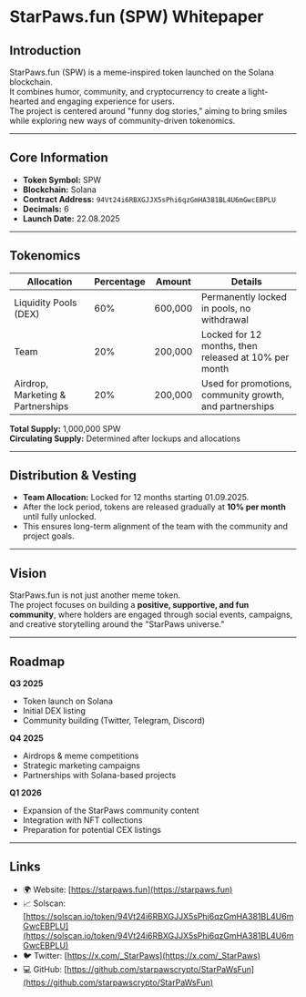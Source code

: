 # StarPaws.fun (SPW) Whitepaper

## Introduction
StarPaws.fun (SPW) is a meme-inspired token launched on the Solana blockchain.  
It combines humor, community, and cryptocurrency to create a light-hearted and engaging experience for users.  
The project is centered around "funny dog stories," aiming to bring smiles while exploring new ways of community-driven tokenomics.

---

## Core Information
- **Token Symbol:** SPW  
- **Blockchain:** Solana  
- **Contract Address:** `94Vt24i6RBXGJJX5sPhi6qzGmHA381BL4U6mGwcEBPLU`  
- **Decimals:** 6  
- **Launch Date:** 22.08.2025  

---

## Tokenomics
| Allocation                        | Percentage | Amount     | Details |
|----------------------------------|------------|------------|---------|
| Liquidity Pools (DEX)            | 60%        | 600,000    | Permanently locked in pools, no withdrawal |
| Team                             | 20%        | 200,000    | Locked for 12 months, then released at 10% per month |
| Airdrop, Marketing & Partnerships| 20%        | 200,000    | Used for promotions, community growth, and partnerships |

**Total Supply:** 1,000,000 SPW  
**Circulating Supply:** Determined after lockups and allocations  

---

## Distribution & Vesting
- **Team Allocation:** Locked for 12 months starting 01.09.2025.  
- After the lock period, tokens are released gradually at **10% per month** until fully unlocked.  
- This ensures long-term alignment of the team with the community and project goals.  

---

## Vision
StarPaws.fun is not just another meme token.  
The project focuses on building a **positive, supportive, and fun community**, where holders are engaged through social events, campaigns, and creative storytelling around the "StarPaws universe."

---

## Roadmap
**Q3 2025**
- Token launch on Solana  
- Initial DEX listing  
- Community building (Twitter, Telegram, Discord)  

**Q4 2025**
- Airdrops & meme competitions  
- Strategic marketing campaigns  
- Partnerships with Solana-based projects  

**Q1 2026**
- Expansion of the StarPaws community content  
- Integration with NFT collections  
- Preparation for potential CEX listings  

---

## Links
- 🌍 Website: [https://starpaws.fun](https://starpaws.fun)  
- 📈 Solscan: [https://solscan.io/token/94Vt24i6RBXGJJX5sPhi6qzGmHA381BL4U6mGwcEBPLU](https://solscan.io/token/94Vt24i6RBXGJJX5sPhi6qzGmHA381BL4U6mGwcEBPLU)  
- 🐦 Twitter: [https://x.com/_StarPaws](https://x.com/_StarPaws)  
- 💻 GitHub: [https://github.com/starpawscrypto/StarPaWsFun](https://github.com/starpawscrypto/StarPaWsFun)  

